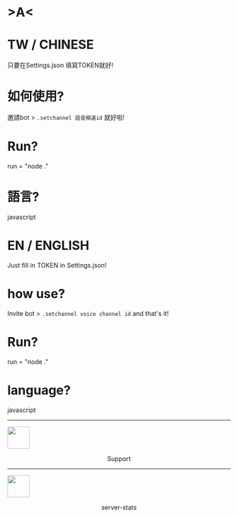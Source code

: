# >A<

# TW / CHINESE
只要在Settings.json 填寫TOKEN就好!
# 如何使用?
邀請bot > `.setchannel 語音頻道id` 就好啦!
# Run?
run = "node ."
# 語言?
javascript
# EN / ENGLISH
Just fill in TOKEN in Settings.json!
# how use?
Invite bot > `.setchannel voice channel id` and that's it!
# Run?
run = "node ."
# language?
javascript
<hr>
<footer class="w3-container w3-center w3-margin-top w3-margin-bottom w3-padding-top-48">
      <a class="w3-margin-bottom" href="https://discord.gg/BKRPvfHpKZ" title="Support" target="_blank"> <img src="https://cdn.discordapp.com/avatars/929188845478637588/545c7e1f75e7ac2dc222b152d8fea971.webp?size=1024" width="50" height="50">
      </a> 
          <p align="center">Support</p>
          <hr>
          <footer class="w3-container w3-center w3-margin-top w3-margin-bottom w3-padding-top-48">
      <a class="w3-margin-bottom" href="https://github.com/ERmilburn02/server-stats" title="server-stats" target="_blank"> <img src="https://cdn.discordapp.com/attachments/931164509547134997/932111837015703562/900692856400904192.webp" width="50" height="50">
      </a> 
          <p align="center">server-stats</p>
          
         




